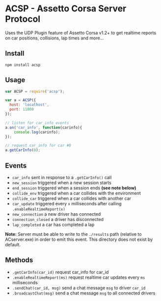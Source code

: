 # ACSP - Assetto Corsa Server Protocol
Uses the UDP Plugin feature of Assetto Corsa v1.2+ to get realtime reports on car positions, collisions, lap times and more...

## Install
```npm install acsp```

## Usage
```js
var ACSP = require('acsp');

var a = ACSP({
  host: 'localhost',
  port: 11000
});

// listen for car_info events
a.on('car_info', function(carinfo){
	console.log(carinfo);
});

// request car_info for car #0
a.getCarInfo(0);
```

## Events
* ```car_info``` sent in response to a ```.getCarInfo()``` call
* ```new_session``` triggered when a new session starts
* ```end_session``` triggered when a session ends **(see note below)**
* ```collide_env``` triggered when a car collides with the environment
* ```collide_car``` triggered when a car collides with another car
* ```car_update``` triggered every ```x``` milliseconds after calling ```.enableRealtimeReport(x)```
* ```new_connection``` a new driver has connected
* ```connection_closed``` a driver has disconnected
* ```lap_completed``` a car has completed a lap

**Note:** Server must be able to write to the ```./results``` path (relative to ACserver.exe) in order to emit this event. This directory does not exist by default.

## Methods
* ```.getCarInfo(car_id)``` request car_info for car_id
* ```.enableRealtimeReport(ms)``` request realtime car updates every ```ms``` milliseconds
* ```.sendChat(car_id, msg)``` send a chat message ```msg``` to driver ```car_id```
* ```.broadcastChat(msg)``` send a chat message ```msg``` to all connected drivers

